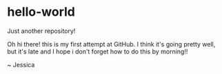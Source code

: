 # hello-world
Just another repository!

Oh hi there! this is my first attempt at GitHub. I think it's going pretty well, but it's late and I hope i don't forget how to do this by morning!!

~ Jessica
